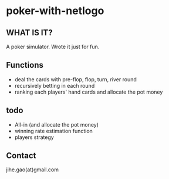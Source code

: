 # poker-with-netlogo

## WHAT IS IT?

A poker simulator. Wrote it just for fun.

## Functions 

- deal the cards with pre-flop, flop, turn, river round
- recursively betting in each round
- ranking each players' hand cards and allocate the pot money

## todo

- All-in (and allocate the pot money)
- winning rate estimation function
- players strategy

## Contact

jihe.gao(at)gmail.com

